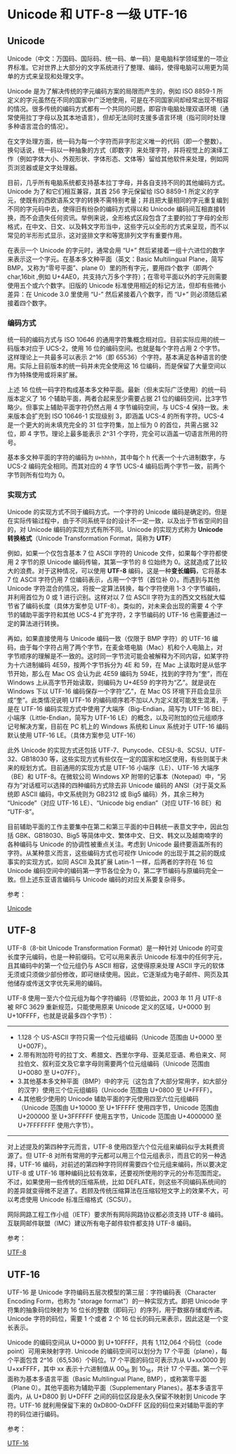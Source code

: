 # Unicode 和 UTF-8 一级 UTF-16

## Unicode

Unicode（中文：万国码、国际码、统一码、单一码）是电脑科学领域里的一项业界标准。它对世界上大部分的文字系统进行了整理、编码，使得电脑可以用更为简单的方式来呈现和处理文字。

Unicode 是为了解决传统的字元编码方案的局限而产生的，例如 ISO 8859-1 所定义的字元虽然在不同的国家中广泛地使用，可是在不同国家间却经常出现不相容的情况。很多传统的编码方式都有一个共同的问题，即容许电脑处理双语环境（通常使用拉丁字母以及其本地语言），但却无法同时支援多语言环境（指可同时处理多种语言混合的情况）。

在文字处理方面，统一码为每一个字符而非字形定义唯一的代码（即一个整数）。换句话说，统一码以一种抽象的方式（即数字）来处理字符，并将视觉上的演绎工作（例如字体大小、外观形状、字体形态、文体等）留给其他软件来处理，例如网页浏览器或是文字处理器。

目前，几乎所有电脑系统都支持基本拉丁字母，并各自支持不同的其他编码方式。Unicode 为了和它们相互兼容，其首 256 字元保留给 ISO 8859-1 所定义的字元，使既有的西欧语系文字的转换不需特别考量；并且把大量相同的字元重复编到不同的字元码中去，使得旧有纷杂的编码方式得以和 Unicode 编码间互相直接转换，而不会遗失任何资讯。举例来说，全形格式区段包含了主要的拉丁字母的全形格式，在中文、日文、以及韩文字形当中，这些字元以全形的方式来呈现，而不以常见的半形形式显示，这对竖排文字和等宽排列文字有重要作用。

在表示一个 Unicode 的字元时，通常会用 “U+” 然后紧接着一组十六进位的数字来表示这一个字元。在基本多文种平面（英文：Basic Multilingual Plane，简写 BMP。又称为“零号平面”、plane 0）里的所有字元，要用四个数字（即两个 char,16bit ,例如 U+4AE0，共支持六万多个字符）；在零号平面以外的字元则需要使用五个或六个数字。旧版的 Unicode 标准使用相近的标记方法，但却有些微小差异：在 Unicode 3.0 里使用 “U-” 然后紧接着八个数字，而 “U+” 则必须随后紧接着四个数字。

### 编码方式

统一码的编码方式与 ISO 10646 的通用字符集概念相对应。目前实际应用的统一码版本对应于 UCS-2，使用 16 位的编码空间。也就是每个字符占用 2 个字节。这样理论上一共最多可以表示 2^16（即 65536）个字符。基本满足各种语言的使用。实际上目前版本的统一码并未完全使用这 16 位编码，而是保留了大量空间以作为特殊使用或将来扩展。

上述 16 位统一码字符构成基本多文种平面。最新（但未实际广泛使用）的统一码版本定义了 16 个辅助平面，两者合起来至少需要占据 21 位的编码空间，比3字节略少。但事实上辅助平面字符仍然占用 4 字节编码空间，与 UCS-4 保持一致。未来版本会扩充到 ISO 10646-1 实现级别 3，即涵盖 UCS-4 的所有字符。UCS-4 是一个更大的尚未填充完全的 31 位字符集，加上恒为 0 的首位，共需占据 32 位，即 4 字节。理论上最多能表示 2^31 个字符，完全可以涵盖一切语言所用的符号。

基本多文种平面的字符的编码为 `U+hhhh`，其中每个 h 代表一个十六进制数字，与 UCS-2 编码完全相同。而其对应的 4 字节 UCS-4 编码后两个字节一致，前两个字节则所有位均为 0。

### 实现方式

Unicode 的实现方式不同于编码方式。一个字符的 Unicode 编码是确定的。但是在实际传输过程中，由于不同系统平台的设计不一定一致，以及出于节省空间的目的，对 Unicode 编码的实现方式有所不同。Unicode 的实现方式称为 **Unicode 转换格式**（Unicode Transformation Format，简称为 **UTF**）

例如，如果一个仅包含基本 7 位 ASCII 字符的 Unicode 文件，如果每个字符都使用 2 字节的原 Unicode 编码传输，其第一字节的 8 位始终为 0。这就造成了比较大的浪费。对于这种情况，可以使用 **UTF-8** 编码，这是一种**变长编码**，它将基本 7 位 ASCII 字符仍用 7 位编码表示，占用一个字节（首位补 0）。而遇到与其他 Unicode 字符混合的情况，将按一定算法转换，每个字符使用 1-3 个字节编码，并利用首位为 0 或 1 进行识别。这样对以 7 位 ASCII 字符为主的西文文档就大幅节省了编码长度（具体方案参见 UTF-8）。类似的，对未来会出现的需要 4 个字节的辅助平面字符和其他 UCS-4 扩充字符，2 字节编码的 UTF-16 也需要通过一定的算法进行转换。

再如，如果直接使用与 Unicode 编码一致（仅限于 BMP 字符）的 UTF-16 编码，由于每个字符占用了两个字节，在麦金塔电脑（Mac）机和个人电脑上，对字节顺序的理解是不一致的。这时同一字节流可能会被解释为不同内容，如某字符为十六进制编码 4E59，按两个字节拆分为 4E 和 59，在 Mac 上读取时是从低字节开始，那么在 Mac OS 会认为此 4E59 编码为 594E，找到的字符为“奎”，而在 Windows 上从高字节开始读取，则编码为 U+4E59 的字符为“乙”。就是说在 Windows 下以 UTF-16 编码保存一个字符“乙”，在 Mac OS 环境下开启会显示成“奎”。此类情况说明 UTF-16 的编码顺序若不加以人为定义就可能发生混淆，于是在 UTF-16 编码实现方式中使用了大端序（Big-Endian，简写为 UTF-16 BE）、小端序（Little-Endian，简写为 UTF-16 LE）的概念，以及可附加的位元组顺序记号解决方案，目前在 PC 机上的 Windows 系统和 Linux 系统对于 UTF-16 编码默认使用 UTF-16 LE。（具体方案参见 UTF-16）

此外 Unicode 的实现方式还包括 UTF-7、Punycode、CESU-8、SCSU、UTF-32、GB18030 等，这些实现方式有些仅在一定的国家和地区使用，有些则属于未来的规划方式。目前通用的实现方式是 UTF-16 小端序（LE）、UTF-16 大端序（BE）和 UTF-8。在微软公司 Windows XP 附带的记事本（Notepad）中，“另存为”对话框可以选择的四种编码方式除去非 Unicode 编码的 ANSI（对于英文系统即 ASCII 编码，中文系统则为 GB2312 或 Big5 编码）外，其余三种为 “Unicode”（对应 UTF-16 LE）、“Unicode big endian”（对应 UTF-16 BE）和 “UTF-8”。

目前辅助平面的工作主要集中在第二和第三平面的中日韩统一表意文字中，因此包括 GBK、GB18030、Big5 等简体中文、繁体中文、日文、韩文以及越南喃字的各种编码与 Unicode 的协调性被重点关注。考虑到 Unicode 最终要涵盖所有的字符。从某种意义而言，这些编码方式也可视作 Unicode 的出现于其之前的既成事实的实现方式，如同 ASCII 及其扩展 Latin-1 一样，后两者的字符在 16 位 Unicode 编码空间中的编码第一字节各位全为 0，第二字节编码与原编码完全一致。但上述东亚语言编码与 Unicode 编码的对应关系要复杂得多。

参考：

[Unicode](https://www.wikiwand.com/zh-hans/Unicode)

## UTF-8

UTF-8（8-bit Unicode Transformation Format）是一种针对 Unicode 的可变长度字元编码，也是一种前缀码。它可以用来表示 Unicode 标准中的任何字元，且其编码中的第一个位元组仍与 ASCII 相容，这使得原来处理 ASCII 字元的软体无须或只须做少部份修改，即可继续使用。因此，它逐渐成为电子邮件、网页及其他储存或传送文字优先采用的编码。

UTF-8 使用一至六个位元组为每个字符编码（尽管如此，2003 年 11 月 UTF-8 被 RFC 3629 重新规范，只能使用原来 Unicode 定义的区域，U+0000 到 U+10FFFF，也就是说最多四个字节）：

---

- 1.128 个 US-ASCII 字符只需一个位元组编码（Unicode 范围由 U+0000 至 U+007F）。
- 2.带有附加符号的拉丁文、希腊文、西里尔字母、亚美尼亚语、希伯来文、阿拉伯文、叙利亚文及它拿字母则需要两个位元组编码（Unicode 范围由 U+0080 至 U+07FF）。
- 3.其他基本多文种平面（BMP）中的字元（这包含了大部分常用字，如大部分的汉字）使用三个位元组编码（Unicode 范围由 U+0800 至 U+FFFF）。
- 4.其他极少使用的 Unicode 辅助平面的字元使用四至六位元组编码（Unicode 范围由 U+10000 至 U+1FFFFF 使用四字节，Unicode 范围由 U+200000 至 U+3FFFFFF 使用五字节，Unicode 范围由 U+4000000 至 U+7FFFFFFF 使用六字节）。

---

对上述提及的第四种字元而言，UTF-8 使用四至六个位元组来编码似乎太耗费资源了。但 UTF-8 对所有常用的字元都可以用三个位元组表示，而且它的另一种选择，UTF-16 编码，对前述的第四种字符同样需要四个位元组来编码，所以要决定 UTF-8 或 UTF-16 哪种编码比较有效率，还要视所使用的字元的分布范围而定。不过，如果使用一些传统的压缩系统，比如 DEFLATE，则这些不同编码系统间的的差异就变得微不足道了。若顾及传统压缩算法在压缩较短文字上的效果不大，可以考虑使用 Unicode 标准压缩格式（SCSU）。

网际网路工程工作小组（IETF）要求所有网际网路协议都必须支持 UTF-8 编码。互联网邮件联盟（IMC）建议所有电子邮件软件都支持 UTF-8 编码。

参考：

[UTF-8](https://www.wikiwand.com/zh-hans/UTF-8)

## UTF-16

UTF-16 是 Unicode 字符编码五层次模型的第三层：字符编码表（Character Encoding Form，也称为 "storage format"）的一种实现方式。即把 Unicode 字符集的抽象码位映射为 16 位长的整数（即码元）的序列，用于数据存储或传递。Unicode 字符的码位，需要 1 个或者 2 个 16 位长的码元来表示，因此这是一个变长表示。

Unicode 的编码空间从 U+0000 到 U+10FFFF，共有 1,112,064 个码位（code point）可用来映射字符. Unicode 的编码空间可以划分为 17 个平面（plane），每个平面包含 2^16（65,536）个码位。17 个平面的码位可表示为从 U+xx0000 到 U+xxFFFF，其中 xx 表示十六进制值从 00<sub>16</sub> 到 10<sub>16</sub>，共计 17 个平面。第一个平面称为基本多语言平面（Basic Multilingual Plane, BMP），或称第零平面（Plane 0）。其他平面称为辅助平面（Supplementary Planes）。基本多语言平面内，从 U+D800 到 U+DFFF 之间的码位区段是永久保留不映射到 Unicode 字符。UTF-16 就利用保留下来的 0xD800-0xDFFF 区段的码位来对辅助平面的字符的码位进行编码。

参考：

[UTF-16](https://www.wikiwand.com/zh-hans/UTF-16)
